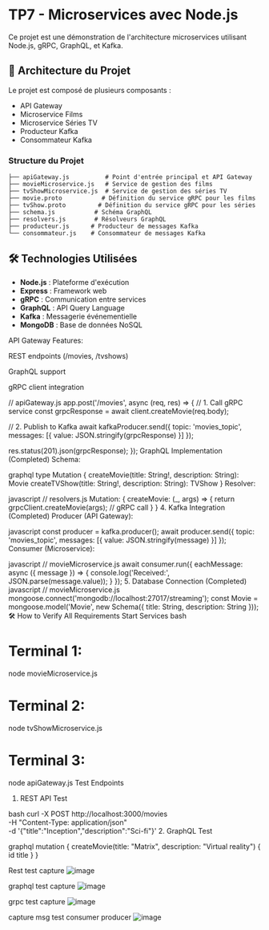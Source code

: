 # TP7 - Microservices avec Node.js

Ce projet est une démonstration de l'architecture microservices utilisant Node.js, gRPC, GraphQL, et Kafka.

## 🚀 Architecture du Projet

Le projet est composé de plusieurs composants :
- API Gateway
- Microservice Films
- Microservice Séries TV
- Producteur Kafka
- Consommateur Kafka

### Structure du Projet
```
├── apiGateway.js          # Point d'entrée principal et API Gateway
├── movieMicroservice.js   # Service de gestion des films
├── tvShowMicroservice.js  # Service de gestion des séries TV
├── movie.proto           # Définition du service gRPC pour les films
├── tvShow.proto         # Définition du service gRPC pour les séries
├── schema.js           # Schéma GraphQL
├── resolvers.js        # Résolveurs GraphQL
├── producteur.js      # Producteur de messages Kafka
└── consommateur.js    # Consommateur de messages Kafka
```

## 🛠 Technologies Utilisées

- **Node.js** : Plateforme d'exécution
- **Express** : Framework web
- **gRPC** : Communication entre services
- **GraphQL** : API Query Language
- **Kafka** : Messagerie événementielle
- **MongoDB** : Base de données NoSQL

API Gateway 
Features:

REST endpoints (/movies, /tvshows)

GraphQL support

gRPC client integration  

// apiGateway.js
app.post('/movies', async (req, res) => {
  // 1. Call gRPC service
  const grpcResponse = await client.createMovie(req.body);
  
  // 2. Publish to Kafka
  await kafkaProducer.send({
    topic: 'movies_topic',
    messages: [{ value: JSON.stringify(grpcResponse) }]
  });
  
  res.status(201).json(grpcResponse);
});
GraphQL Implementation (Completed)
Schema:

graphql
type Mutation {
  createMovie(title: String!, description: String): Movie
  createTVShow(title: String!, description: String): TVShow
}
Resolver:

javascript
// resolvers.js
Mutation: {
  createMovie: (_, args) => {
    return grpcClient.createMovie(args); // gRPC call
  }
}
4. Kafka Integration (Completed)
Producer (API Gateway):

javascript
const producer = kafka.producer();
await producer.send({
  topic: 'movies_topic',
  messages: [{ value: JSON.stringify(message) }]
});
Consumer (Microservice):

javascript
// movieMicroservice.js
await consumer.run({
  eachMessage: async ({ message }) => {
    console.log('Received:', JSON.parse(message.value));
  }
});
5. Database Connection (Completed)
javascript
// movieMicroservice.js
mongoose.connect('mongodb://localhost:27017/streaming');
const Movie = mongoose.model('Movie', new Schema({
  title: String,
  description: String
}));
🛠️ How to Verify All Requirements
Start Services
bash
# Terminal 1:
node movieMicroservice.js

# Terminal 2: 
node tvShowMicroservice.js

# Terminal 3:
node apiGateway.js
Test Endpoints
1. REST API Test

bash
curl -X POST http://localhost:3000/movies \
  -H "Content-Type: application/json" \
  -d '{"title":"Inception","description":"Sci-fi"}'
2. GraphQL Test

graphql
mutation {
  createMovie(title: "Matrix", description: "Virtual reality") {
    id
    title
  }
}

Rest test capture
![image](https://github.com/user-attachments/assets/0395e942-12b8-4664-bf86-ac5fbb345340)


graphql test capture 
![image](https://github.com/user-attachments/assets/9dfe0a34-285c-4251-b96a-130ebd401f55)


grpc test capture
![image](https://github.com/user-attachments/assets/80fea930-3295-4397-9235-88c5090d0086)

capture msg test consumer producer 
![image](https://github.com/user-attachments/assets/23aa6b73-859a-42de-9a33-8dc1cd4e2459)


